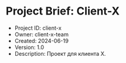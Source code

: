 # Project Brief: Client-X

- Project ID: client-x
- Owner: client-x-team
- Created: 2024-06-19
- Version: 1.0
- Description: Проект для клиента X.

